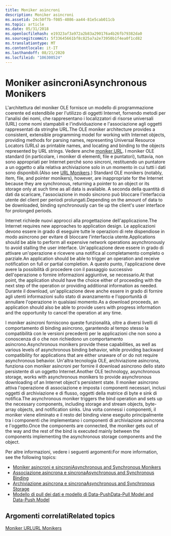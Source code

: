 ```yaml
---
title: Moniker asincroni
description: Moniker asincroni
ms.assetid: 24c50f7b-f085-4086-aa44-81e5cab011cb
ms.topic: article
ms.date: 05/31/2018
ms.openlocfilehash: e19323af3a972a2b83a290176a4b26fb79382da0
ms.sourcegitcommit: 5f33645661bf8c825a7a2e73950b1f4ea0f1cd82
ms.translationtype: MT
ms.contentlocale: it-IT
ms.lasthandoff: 08/21/2020
ms.locfileid: "106300524"
---
```

# <a name="asynchronous-monikers"></a><span data-ttu-id="0e0ae-103">Moniker asincroni</span><span class="sxs-lookup"><span data-stu-id="0e0ae-103">Asynchronous Monikers</span></span>

<span data-ttu-id="0e0ae-104">L'architettura del moniker OLE fornisce un modello di programmazione coerente ed estendibile per l'utilizzo di oggetti Internet, fornendo metodi per l'analisi dei nomi, che rappresentano i localizzatori di risorse universali (URL) come nomi stampabili e l'individuazione e l'associazione agli oggetti rappresentati da stringhe URL.</span><span class="sxs-lookup"><span data-stu-id="0e0ae-104">The OLE moniker architecture provides a consistent, extensible programming model for working with Internet objects, providing methods for parsing names, representing Universal Resource Locators (URLs) as printable names, and locating and binding to the objects represented by URL strings.</span></span> <span data-ttu-id="0e0ae-105">Vedere anche [moniker URL](url-monikers.md). I moniker OLE standard (in particolare, i moniker di elementi, file e puntatori), tuttavia, non sono appropriati per Internet perché sono sincroni, restituendo un puntatore a un oggetto o alla relativa archiviazione solo in un momento in cui tutti i dati sono disponibili.</span><span class="sxs-lookup"><span data-stu-id="0e0ae-105">(Also see [URL Monikers](url-monikers.md).) Standard OLE monikers (notably, item, file, and pointer monikers), however, are inappropriate for the Internet because they are synchronous, returning a pointer to an object or its storage only at such time as all data is available.</span></span> <span data-ttu-id="0e0ae-106">A seconda della quantità di dati da scaricare, l'associazione in modo sincrono può bloccare l'interfaccia utente del client per periodi prolungati.</span><span class="sxs-lookup"><span data-stu-id="0e0ae-106">Depending on the amount of data to be downloaded, binding synchronously can tie up the client's user interface for prolonged periods.</span></span>

<span data-ttu-id="0e0ae-107">Internet richiede nuovi approcci alla progettazione dell'applicazione.</span><span class="sxs-lookup"><span data-stu-id="0e0ae-107">The Internet requires new approaches to application design.</span></span> <span data-ttu-id="0e0ae-108">Le applicazioni devono essere in grado di eseguire tutte le operazioni di rete dispendiose in modo asincrono per evitare di bloccare l'interfaccia utente.</span><span class="sxs-lookup"><span data-stu-id="0e0ae-108">Applications should be able to perform all expensive network operations asynchronously to avoid stalling the user interface.</span></span> <span data-ttu-id="0e0ae-109">Un'applicazione deve essere in grado di attivare un'operazione e ricevere una notifica al completamento completo o parziale.</span><span class="sxs-lookup"><span data-stu-id="0e0ae-109">An application should be able to trigger an operation and receive notification on full or partial completion.</span></span> <span data-ttu-id="0e0ae-110">A questo punto, l'applicazione deve avere la possibilità di procedere con il passaggio successivo dell'operazione o fornire informazioni aggiuntive, se necessario.</span><span class="sxs-lookup"><span data-stu-id="0e0ae-110">At that point, the application should have the choice either of proceeding with the next step of the operation or providing additional information as needed.</span></span> <span data-ttu-id="0e0ae-111">Durante il download, un'applicazione deve anche essere in grado di fornire agli utenti informazioni sullo stato di avanzamento e l'opportunità di annullare l'operazione in qualsiasi momento.</span><span class="sxs-lookup"><span data-stu-id="0e0ae-111">As a download proceeds, an application should also be able to provide users with progress information and the opportunity to cancel the operation at any time.</span></span>

<span data-ttu-id="0e0ae-112">I moniker asincroni forniscono queste funzionalità, oltre a diversi livelli di comportamento di binding asincrono, garantendo al tempo stesso la compatibilità con le versioni precedenti per le applicazioni che non sono a conoscenza di o che non richiedono un comportamento asincrono.</span><span class="sxs-lookup"><span data-stu-id="0e0ae-112">Asynchronous monikers provide these capabilities, as well as various levels of asynchronous binding behavior, while providing backward compatibility for applications that are either unaware of or do not require asynchronous behavior.</span></span> <span data-ttu-id="0e0ae-113">Un'altra tecnologia OLE, archiviazione asincrona, funziona con moniker asincroni per fornire il download asincrono dello stato persistente di un oggetto Internet.</span><span class="sxs-lookup"><span data-stu-id="0e0ae-113">Another OLE technology, asynchronous storage, works with asynchronous monikers to provide asynchronous downloading of an Internet object's persistent state.</span></span> <span data-ttu-id="0e0ae-114">Il moniker asincrono attiva l'operazione di associazione e imposta i componenti necessari, inclusi oggetti di archiviazione e di flusso, oggetti della matrice di byte e sink di notifica.</span><span class="sxs-lookup"><span data-stu-id="0e0ae-114">The asynchronous moniker triggers the bind operation and sets up the necessary components, including storage and stream objects, byte-array objects, and notification sinks.</span></span> <span data-ttu-id="0e0ae-115">Una volta connessi i componenti, il moniker viene eliminato e il resto del binding viene eseguito principalmente tra i componenti che implementano i componenti di archiviazione asincrona e l'oggetto.</span><span class="sxs-lookup"><span data-stu-id="0e0ae-115">Once the components are connected, the moniker gets out of the way and the rest of the bind is executed mainly between the components implementing the asynchronous storage components and the object.</span></span>

<span data-ttu-id="0e0ae-116">Per altre informazioni, vedere i seguenti argomenti:</span><span class="sxs-lookup"><span data-stu-id="0e0ae-116">For more information, see the following topics:</span></span>

-   [<span data-ttu-id="0e0ae-117">Moniker asincroni e sincroni</span><span class="sxs-lookup"><span data-stu-id="0e0ae-117">Asynchronous and Synchronous Monikers</span></span>](./asynchronous-vs.-synchronous-monikers.md)
-   [<span data-ttu-id="0e0ae-118">Associazione asincrona e sincrona</span><span class="sxs-lookup"><span data-stu-id="0e0ae-118">Asynchronous and Synchronous Binding</span></span>](./asynchronous-vs.-synchronous-binding.md)
-   [<span data-ttu-id="0e0ae-119">Archiviazione asincrona e sincrona</span><span class="sxs-lookup"><span data-stu-id="0e0ae-119">Asynchronous and Synchronous Storage</span></span>](./asynchronous-vs.-synchronous-storage.md)
-   [<span data-ttu-id="0e0ae-120">Modello di pull dei dati e modello di Data-Push</span><span class="sxs-lookup"><span data-stu-id="0e0ae-120">Data-Pull Model and Data-Push Model</span></span>](./data-pull-model-vs.-data-push-model.md)

## <a name="related-topics"></a><span data-ttu-id="0e0ae-121">Argomenti correlati</span><span class="sxs-lookup"><span data-stu-id="0e0ae-121">Related topics</span></span>

<dl> <dt>

[<span data-ttu-id="0e0ae-122">Moniker URL</span><span class="sxs-lookup"><span data-stu-id="0e0ae-122">URL Monikers</span></span>](url-monikers.md)
</dt> </dl>

 

 